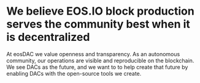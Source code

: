 We believe EOS.IO block production **serves the community** best when it is **decentralized**
===

At eosDAC we value openness and transparency. As an autonomous community, our operations are visible and reproducible on the blockchain. We see DACs as the future, and we want to to help create that future by enabling DACs with the open-source tools we create.
